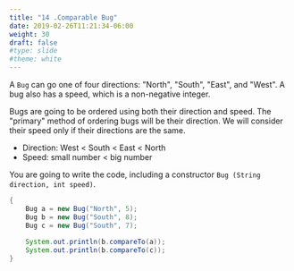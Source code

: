 ```yaml
---
title: "14 .Comparable Bug"
date: 2019-02-26T11:21:34-06:00
weight: 30
draft: false
#type: slide
#theme: white
---
```


A `Bug` can go one of four directions: "North", "South", "East", and
"West". A bug also has a speed, which is a non-negative integer.

Bugs are going to be ordered using both their direction and speed. The
"primary" method of ordering bugs will be their direction. We will
consider their speed only if their directions are the same.

* Direction: West < South < East < North
* Speed: small number < big number

You are going to write the code, including a constructor `Bug (String
direction, int speed)`. 

```java
{
    Bug a = new Bug("North", 5);
    Bug b = new Bug("South", 8);
    Bug c = new Bug("South", 7);
    
    System.out.println(b.compareTo(a));
    System.out.println(b.compareTo(c));
}
```

